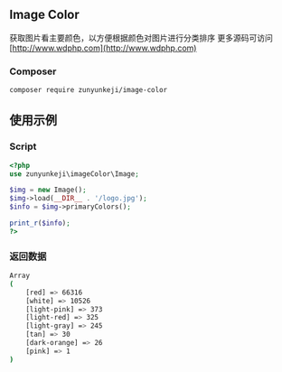 ## Image Color

获取图片看主要颜色，以方便根据颜色对图片进行分类排序
更多源码可访问  [http://www.wdphp.com](http://www.wdphp.com)


### Composer
~~~ bash
composer require zunyunkeji/image-color
~~~



## 使用示例

### Script
~~~ php
<?php
use zunyunkeji\imageColor\Image;

$img = new Image();
$img->load(__DIR__ . '/logo.jpg');
$info = $img->primaryColors();

print_r($info);
?>
~~~



### 返回数据
~~~ bash
Array
(
    [red] => 66316
    [white] => 10526
    [light-pink] => 373
    [light-red] => 325
    [light-gray] => 245
    [tan] => 30
    [dark-orange] => 26
    [pink] => 1
)
~~~